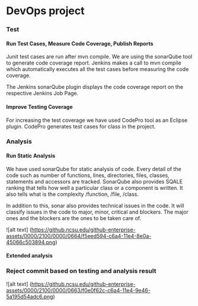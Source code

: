 # DevOps project
 
### Test
#### Run Test Cases, Measure Code Coverage, Publish Reports 

Junit test cases are run after mvn compile. We are using the sonarQube tool to generate code coverage report. Jenkins makes a call to mvn compile which automatically executes all the test cases before measuring the code coverage. 

The Jenkins sonarQube plugin displays the code coverage report on the respective Jenkins Job Page.

#### Improve Testing Coverage

For increasing the test coverage we have used CodePro tool as an Eclipse plugin. CodePro generates test cases for class in the project.

### Analysis
#### Run Static Analysis

We have used sonarQube for static analysis of code. Every detail of the code such as number of functions, lines, directories, files, classes, statements  and accessors are tracked. SonarQube also provides SQALE ranking that tells how well a particular class or a component is written. It also tells what is the complexity /function, /file, /class.

In addition to this, sonar also provides technical issues in the code. It will classify issues in the code to major, minor, critical and blockers. The major ones and the blockers are the ones to be taken care of.

![alt text] (https://github.ncsu.edu/github-enterprise-assets/0000/2100/0000/0664/f5eed594-c6a4-11e4-8e0a-45066c503894.png)

#### Extended analysis

### Reject commit based on testing and analysis result

![alt text] (https://github.ncsu.edu/github-enterprise-assets/0000/2100/0000/0663/f0e0f62c-c6a4-11e4-9e46-5a195d54adc6.png)

